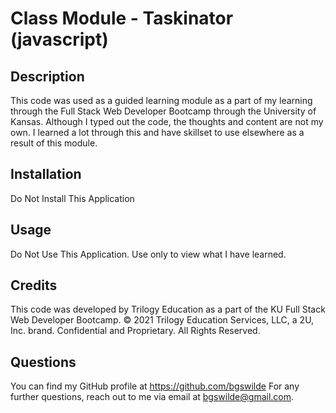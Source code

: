# Class Module - Taskinator (javascript)

  ## Description
  This code was used as a guided learning module as a part of my learning through the Full Stack Web Developer Bootcamp through the University of Kansas. Although I typed out the code, the thoughts and content are not my own. I learned a lot through this and have skillset to use elsewhere as a result of this module.

  ## Installation
  Do Not Install This Application

  ## Usage
  Do Not Use This Application. Use only to view what I have learned.

  ## Credits
  This code was developed by Trilogy Education as a part of the KU Full Stack Web Developer Bootcamp. © 2021 Trilogy Education Services, LLC, a 2U, Inc. brand. Confidential and Proprietary. All Rights Reserved.

  ## Questions
  You can find my GitHub profile at https://github.com/bgswilde
  For any further questions, reach out to me via email at bgswilde@gmail.com.
